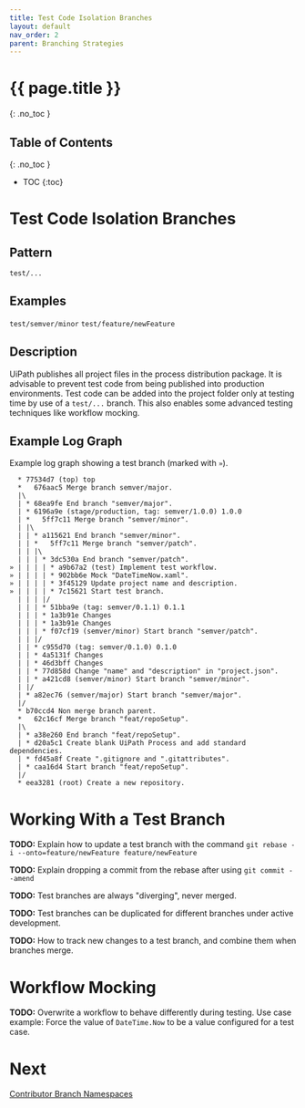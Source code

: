 ```yaml
---
title: Test Code Isolation Branches
layout: default
nav_order: 2
parent: Branching Strategies
---
```

# {{ page.title }}
{: .no_toc }

## Table of Contents
{: .no_toc }

- TOC
{:toc}

# Test Code Isolation Branches

## Pattern
`test/...` 

## Examples
`test/semver/minor`
`test/feature/newFeature`

## Description

UiPath publishes all project files in the process distribution package. It is advisable to prevent test code from being published into production environments. Test code can be added into the project folder only at testing time by use of a `test/...` branch. This also enables some advanced testing techniques like workflow mocking.

## Example Log Graph

Example log graph showing a test branch (marked with `»`).

```
  * 77534d7 (top) top
  *   676aac5 Merge branch semver/major.
  |\  
  | * 68ea9fe End branch "semver/major".
  | * 6196a9e (stage/production, tag: semver/1.0.0) 1.0.0
  | *   5ff7c11 Merge branch "semver/minor".
  | |\  
  | | * a115621 End branch "semver/minor".
  | | *   5ff7c11 Merge branch "semver/patch".
  | | |\  
  | | | * 3dc530a End branch "semver/patch".
» | | | | * a9b67a2 (test) Implement test workflow.
» | | | | * 902bb6e Mock "DateTimeNow.xaml".
» | | | | * 3f45129 Update project name and description.
» | | | | * 7c15621 Start test branch.
  | | | |/
  | | | * 51bba9e (tag: semver/0.1.1) 0.1.1
  | | | * 1a3b91e Changes
  | | | * 1a3b91e Changes
  | | | * f07cf19 (semver/minor) Start branch "semver/patch".
  | | |/  
  | | * c955d70 (tag: semver/0.1.0) 0.1.0
  | | * 4a5131f Changes
  | | * 46d3bff Changes
  | | * 77d858d Change "name" and "description" in "project.json".
  | | * a421cd8 (semver/minor) Start branch "semver/minor".
  | |/  
  | * a82ec76 (semver/major) Start branch "semver/major".
  |/  
  * b70ccd4 Non merge branch parent.
  *   62c16cf Merge branch "feat/repoSetup".
  |\  
  | * a38e260 End branch "feat/repoSetup".
  | * d20a5c1 Create blank UiPath Process and add standard dependencies.
  | * fd45a8f Create ".gitignore and ".gitattributes".
  | * caa16d4 Start branch "feat/repoSetup".
  |/  
  * eea3281 (root) Create a new repository.
```

# Working With a Test Branch

__TODO:__ Explain how to update a test branch with the command `git rebase -i --onto=feature/newFeature feature/newFeature`

__TODO:__ Explain dropping a commit from the rebase after using `git commit --amend`

__TODO:__ Test branches are always "diverging", never merged.

__TODO:__ Test branches can be duplicated for different branches under active development.

__TODO:__ How to track new changes to a test branch, and combine them when branches merge.

# Workflow Mocking

__TODO:__ Overwrite a workflow to behave differently during testing. Use case example: Force the value of `DateTime.Now` to be a value configured for a test case.

# Next

[Contributor Branch Namespaces](./Contributor-Branch-Namespaces.html)

